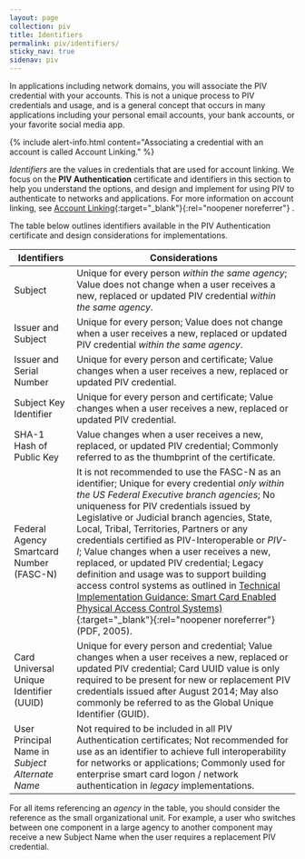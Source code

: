 ```yaml
---
layout: page
collection: piv
title: Identifiers
permalink: piv/identifiers/
sticky_nav: true
sidenav: piv
---
```


In applications including network domains, you will associate the PIV credential with your accounts.  This is not a unique process to PIV credentials and usage, and is a general concept that occurs in many applications including your personal email accounts, your bank accounts, or your favorite social media app.  

{% include alert-info.html content="Associating a credential with an account is called Account Linking." %}

_Identifiers_ are the values in credentials that are used for account linking.  We focus on the **PIV Authentication** certificate and identifiers in this section to help you understand the options, and design and implement for using PIV to authenticate to networks and applications. For more information on account linking, see [Account Linking](../network/account/){:target="_blank"}{:rel="noopener noreferrer"} .

The table below outlines identifiers available in the PIV Authentication certificate and design considerations for implementations.

| Identifiers              | Considerations |
| -------------            |----            |
| Subject      |  Unique for every person _within the same agency_; Value does not change when a user receives a new, replaced or updated PIV credential _within the same agency_. |
| Issuer and Subject      | Unique for every person; Value does not change when a user receives a new, replaced or updated PIV credential _within the same agency_. |
| Issuer and Serial Number   | Unique for every person and certificate; Value changes when a user receives a new, replaced or updated PIV credential. |
| Subject Key Identifier  | Unique for every person and certificate; Value changes when a user receives a new, replaced or updated PIV credential. |
| SHA-1 Hash of Public Key  | Value changes when a user receives a new, replaced, or updated PIV credential; Commonly referred to as the thumbprint of the certificate. |
| Federal Agency Smartcard Number (FASC-N)   | It is not recommended to use the FASC-N as an identifier; Unique for every credential _only within the US Federal Executive branch agencies_; No uniqueness for PIV credentials issued by Legislative or Judicial branch agencies, State, Local, Tribal, Territories, Partners or any credentials certified as PIV-Interoperable or _PIV-I_; Value changes when a user receives a new, replaced, or updated PIV credential; Legacy definition and usage was to support building access control systems as outlined in [Technical Implementation Guidance: Smart Card Enabled Physical Access Control Systems)](https://www.idmanagement.gov/docs/pacs-tig-scepacs.pdf){:target="_blank"}{:rel="noopener noreferrer"} (PDF, 2005). |
| Card Universal Unique Identifier (UUID)      |   Unique for every person and credential; Value changes when a user receives a new, replaced or updated PIV credential; Card UUID value is only required to be present for new or replacement PIV credentials issued after August 2014; May also commonly be referred to as the Global Unique Identifier (GUID). |
| User Principal Name in _Subject Alternate Name_   |  Not required to be included in all PIV Authentication certificates; Not recommended for use as an identifier to achieve full interoperability for networks or applications; Commonly used for enterprise smart card logon / network authentication in _legacy_ implementations. |

For all items referencing an _agency_ in the table, you should consider the reference as the small organizational unit.  For example, a user who switches between one component in a large agency to another component may receive a new Subject Name when the user requires a replacement PIV credential.
